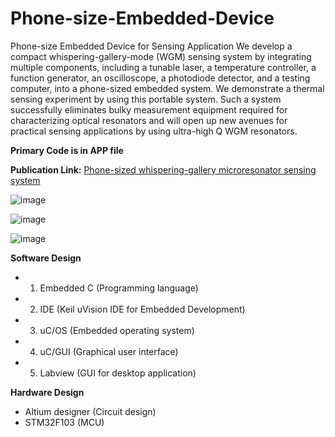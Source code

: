 # Phone-size-Embedded-Device
Phone-size Embedded Device for Sensing Application
We develop a compact whispering-gallery-mode (WGM) sensing system by integrating multiple components, including a tunable laser, a temperature controller, a function generator, an oscilloscope, a photodiode detector, and a testing computer, into a phone-sized embedded system. We demonstrate a thermal sensing experiment by using this portable system. Such a system successfully eliminates bulky measurement equipment required for characterizing optical resonators and will open up new avenues for practical sensing applications by using ultra-high Q WGM resonators.

**Primary Code is in APP file**

**Publication Link:**
[Phone-sized whispering-gallery microresonator sensing system](https://www.osapublishing.org/oe/abstract.cfm?uri=oe-24-23-25905)


![image](https://user-images.githubusercontent.com/44279169/47262269-d0a78080-d4a9-11e8-9c08-b18dfd0266ae.png)

![image](https://user-images.githubusercontent.com/44279169/47515891-9fcca000-d849-11e8-8897-3235346a1860.png)

![image](https://user-images.githubusercontent.com/44279169/47515993-daced380-d849-11e8-9787-c6142730b26f.png)

**Software Design**

- 1. Embedded C (Programming language)
- 2. IDE (Keil uVision IDE for Embedded Development)
- 3. uC/OS (Embedded operating system)
- 4. uC/GUI (Graphical user interface)
- 5. Labview (GUI for desktop application)

**Hardware Design**

- Altium designer (Circuit design)
- STM32F103 (MCU)
